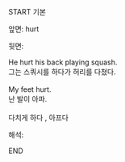 START
기본

앞면:
hurt


뒷면:
<div>He hurt his back playing squash. </div><div>그는 스쿼시를 하다가 허리를 다쳤다.</div><div><br></div><div><div>My feet hurt. </div><div>난 발이 아파.</div></div><div><br></div><div>다치게 하다 , 아프다</div>


해석:
<!--ID: 1746614454086-->
END